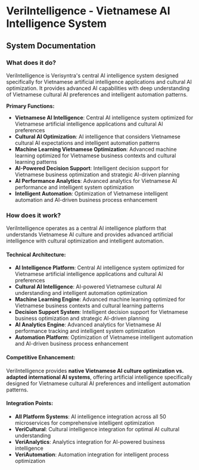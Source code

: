 # VeriIntelligence - Vietnamese AI Intelligence System
## System Documentation

### **What does it do?**

VeriIntelligence is Verisyntra's central AI intelligence system designed specifically for Vietnamese artificial intelligence applications and cultural AI optimization. It provides advanced AI capabilities with deep understanding of Vietnamese cultural AI preferences and intelligent automation patterns.

**Primary Functions:**
- **Vietnamese AI Intelligence**: Central AI intelligence system optimized for Vietnamese artificial intelligence applications and cultural AI preferences
- **Cultural AI Optimization**: AI intelligence that considers Vietnamese cultural AI expectations and intelligent automation patterns
- **Machine Learning Vietnamese Optimization**: Advanced machine learning optimized for Vietnamese business contexts and cultural learning patterns
- **AI-Powered Decision Support**: Intelligent decision support for Vietnamese business optimization and strategic AI-driven planning
- **AI Performance Analytics**: Advanced analytics for Vietnamese AI performance and intelligent system optimization
- **Intelligent Automation**: Optimization of Vietnamese intelligent automation and AI-driven business process enhancement

### **How does it work?**

VeriIntelligence operates as a central AI intelligence platform that understands Vietnamese AI culture and provides advanced artificial intelligence with cultural optimization and intelligent automation.

#### **Technical Architecture:**
- **AI Intelligence Platform**: Central AI intelligence system optimized for Vietnamese artificial intelligence applications and cultural AI preferences
- **Cultural AI Intelligence**: AI-powered Vietnamese cultural AI understanding and intelligent automation optimization
- **Machine Learning Engine**: Advanced machine learning optimized for Vietnamese business contexts and cultural learning patterns
- **Decision Support System**: Intelligent decision support for Vietnamese business optimization and strategic AI-driven planning
- **AI Analytics Engine**: Advanced analytics for Vietnamese AI performance tracking and intelligent system optimization
- **Automation Platform**: Optimization of Vietnamese intelligent automation and AI-driven business process enhancement

#### **Competitive Enhancement:**
VeriIntelligence provides **native Vietnamese AI culture optimization vs. adapted international AI systems**, offering artificial intelligence specifically designed for Vietnamese cultural AI preferences and intelligent automation patterns.

#### **Integration Points:**
- **All Platform Systems**: AI intelligence integration across all 50 microservices for comprehensive intelligent optimization
- **VeriCultural**: Cultural intelligence integration for optimal AI cultural understanding
- **VeriAnalytics**: Analytics integration for AI-powered business intelligence
- **VeriAutomation**: Automation integration for intelligent process optimization
